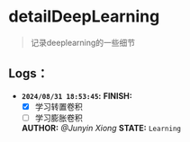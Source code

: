 # detailDeepLearning
> 记录deeplearning的一些细节

## Logs：

- **`2024/08/31 18:53:45`:**
    **FINISH:** 
    - [x] 学习转置卷积
    - [ ] 学习膨胀卷积

    **AUTHOR:**           *@Junyin Xiong*
    **STATE:**             `Learning`

